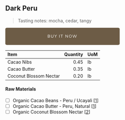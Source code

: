 ## Dark Peru
> Tasting notes: mocha, cedar, tangy

[![Buy Now](/assets/images/buy-now.png "Buy Now")](https://shop.osocra.com/products/22020915)

| Item | Quantity | UoM  |
| :---     | ---:    | :--- |
| Cacao Nibs  | 0.45    | lb    |
| Cacao Butter   | 0.35    | lb    |
| Coconut Blossom Nectar   | 0.20      | lb      |

#### Raw Materials
- [ ] Organic Cacao Beans -  Peru / Ucayali [[1](/vendors/1)]
- [ ] Organic Cacao Butter - Peru, Natural [[1](/vendors/1)]
- [ ] Organic Coconut Blossom Nectar [[2](/vendors/2)]
